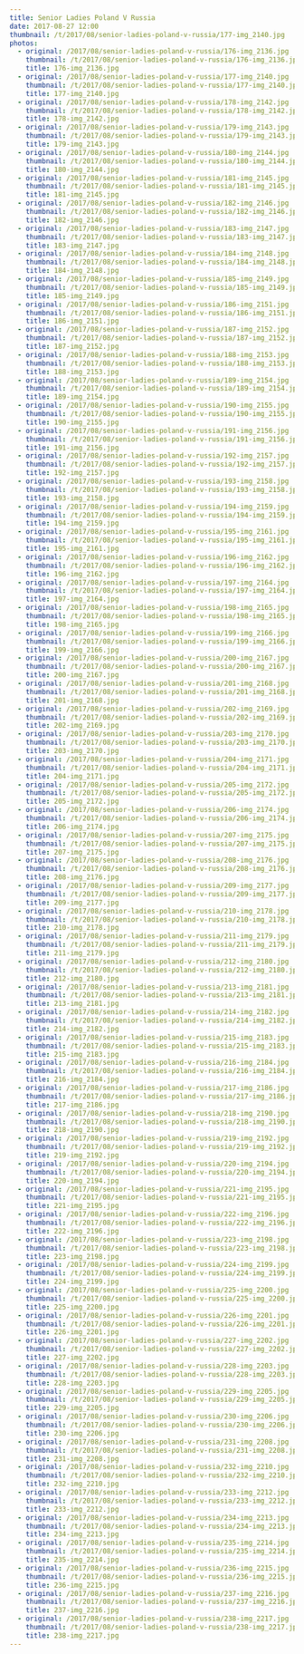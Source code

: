 ```yaml
---
title: Senior Ladies Poland V Russia
date: 2017-08-27 12:00
thumbnail: /t/2017/08/senior-ladies-poland-v-russia/177-img_2140.jpg
photos:
  - original: /2017/08/senior-ladies-poland-v-russia/176-img_2136.jpg
    thumbnail: /t/2017/08/senior-ladies-poland-v-russia/176-img_2136.jpg
    title: 176-img_2136.jpg
  - original: /2017/08/senior-ladies-poland-v-russia/177-img_2140.jpg
    thumbnail: /t/2017/08/senior-ladies-poland-v-russia/177-img_2140.jpg
    title: 177-img_2140.jpg
  - original: /2017/08/senior-ladies-poland-v-russia/178-img_2142.jpg
    thumbnail: /t/2017/08/senior-ladies-poland-v-russia/178-img_2142.jpg
    title: 178-img_2142.jpg
  - original: /2017/08/senior-ladies-poland-v-russia/179-img_2143.jpg
    thumbnail: /t/2017/08/senior-ladies-poland-v-russia/179-img_2143.jpg
    title: 179-img_2143.jpg
  - original: /2017/08/senior-ladies-poland-v-russia/180-img_2144.jpg
    thumbnail: /t/2017/08/senior-ladies-poland-v-russia/180-img_2144.jpg
    title: 180-img_2144.jpg
  - original: /2017/08/senior-ladies-poland-v-russia/181-img_2145.jpg
    thumbnail: /t/2017/08/senior-ladies-poland-v-russia/181-img_2145.jpg
    title: 181-img_2145.jpg
  - original: /2017/08/senior-ladies-poland-v-russia/182-img_2146.jpg
    thumbnail: /t/2017/08/senior-ladies-poland-v-russia/182-img_2146.jpg
    title: 182-img_2146.jpg
  - original: /2017/08/senior-ladies-poland-v-russia/183-img_2147.jpg
    thumbnail: /t/2017/08/senior-ladies-poland-v-russia/183-img_2147.jpg
    title: 183-img_2147.jpg
  - original: /2017/08/senior-ladies-poland-v-russia/184-img_2148.jpg
    thumbnail: /t/2017/08/senior-ladies-poland-v-russia/184-img_2148.jpg
    title: 184-img_2148.jpg
  - original: /2017/08/senior-ladies-poland-v-russia/185-img_2149.jpg
    thumbnail: /t/2017/08/senior-ladies-poland-v-russia/185-img_2149.jpg
    title: 185-img_2149.jpg
  - original: /2017/08/senior-ladies-poland-v-russia/186-img_2151.jpg
    thumbnail: /t/2017/08/senior-ladies-poland-v-russia/186-img_2151.jpg
    title: 186-img_2151.jpg
  - original: /2017/08/senior-ladies-poland-v-russia/187-img_2152.jpg
    thumbnail: /t/2017/08/senior-ladies-poland-v-russia/187-img_2152.jpg
    title: 187-img_2152.jpg
  - original: /2017/08/senior-ladies-poland-v-russia/188-img_2153.jpg
    thumbnail: /t/2017/08/senior-ladies-poland-v-russia/188-img_2153.jpg
    title: 188-img_2153.jpg
  - original: /2017/08/senior-ladies-poland-v-russia/189-img_2154.jpg
    thumbnail: /t/2017/08/senior-ladies-poland-v-russia/189-img_2154.jpg
    title: 189-img_2154.jpg
  - original: /2017/08/senior-ladies-poland-v-russia/190-img_2155.jpg
    thumbnail: /t/2017/08/senior-ladies-poland-v-russia/190-img_2155.jpg
    title: 190-img_2155.jpg
  - original: /2017/08/senior-ladies-poland-v-russia/191-img_2156.jpg
    thumbnail: /t/2017/08/senior-ladies-poland-v-russia/191-img_2156.jpg
    title: 191-img_2156.jpg
  - original: /2017/08/senior-ladies-poland-v-russia/192-img_2157.jpg
    thumbnail: /t/2017/08/senior-ladies-poland-v-russia/192-img_2157.jpg
    title: 192-img_2157.jpg
  - original: /2017/08/senior-ladies-poland-v-russia/193-img_2158.jpg
    thumbnail: /t/2017/08/senior-ladies-poland-v-russia/193-img_2158.jpg
    title: 193-img_2158.jpg
  - original: /2017/08/senior-ladies-poland-v-russia/194-img_2159.jpg
    thumbnail: /t/2017/08/senior-ladies-poland-v-russia/194-img_2159.jpg
    title: 194-img_2159.jpg
  - original: /2017/08/senior-ladies-poland-v-russia/195-img_2161.jpg
    thumbnail: /t/2017/08/senior-ladies-poland-v-russia/195-img_2161.jpg
    title: 195-img_2161.jpg
  - original: /2017/08/senior-ladies-poland-v-russia/196-img_2162.jpg
    thumbnail: /t/2017/08/senior-ladies-poland-v-russia/196-img_2162.jpg
    title: 196-img_2162.jpg
  - original: /2017/08/senior-ladies-poland-v-russia/197-img_2164.jpg
    thumbnail: /t/2017/08/senior-ladies-poland-v-russia/197-img_2164.jpg
    title: 197-img_2164.jpg
  - original: /2017/08/senior-ladies-poland-v-russia/198-img_2165.jpg
    thumbnail: /t/2017/08/senior-ladies-poland-v-russia/198-img_2165.jpg
    title: 198-img_2165.jpg
  - original: /2017/08/senior-ladies-poland-v-russia/199-img_2166.jpg
    thumbnail: /t/2017/08/senior-ladies-poland-v-russia/199-img_2166.jpg
    title: 199-img_2166.jpg
  - original: /2017/08/senior-ladies-poland-v-russia/200-img_2167.jpg
    thumbnail: /t/2017/08/senior-ladies-poland-v-russia/200-img_2167.jpg
    title: 200-img_2167.jpg
  - original: /2017/08/senior-ladies-poland-v-russia/201-img_2168.jpg
    thumbnail: /t/2017/08/senior-ladies-poland-v-russia/201-img_2168.jpg
    title: 201-img_2168.jpg
  - original: /2017/08/senior-ladies-poland-v-russia/202-img_2169.jpg
    thumbnail: /t/2017/08/senior-ladies-poland-v-russia/202-img_2169.jpg
    title: 202-img_2169.jpg
  - original: /2017/08/senior-ladies-poland-v-russia/203-img_2170.jpg
    thumbnail: /t/2017/08/senior-ladies-poland-v-russia/203-img_2170.jpg
    title: 203-img_2170.jpg
  - original: /2017/08/senior-ladies-poland-v-russia/204-img_2171.jpg
    thumbnail: /t/2017/08/senior-ladies-poland-v-russia/204-img_2171.jpg
    title: 204-img_2171.jpg
  - original: /2017/08/senior-ladies-poland-v-russia/205-img_2172.jpg
    thumbnail: /t/2017/08/senior-ladies-poland-v-russia/205-img_2172.jpg
    title: 205-img_2172.jpg
  - original: /2017/08/senior-ladies-poland-v-russia/206-img_2174.jpg
    thumbnail: /t/2017/08/senior-ladies-poland-v-russia/206-img_2174.jpg
    title: 206-img_2174.jpg
  - original: /2017/08/senior-ladies-poland-v-russia/207-img_2175.jpg
    thumbnail: /t/2017/08/senior-ladies-poland-v-russia/207-img_2175.jpg
    title: 207-img_2175.jpg
  - original: /2017/08/senior-ladies-poland-v-russia/208-img_2176.jpg
    thumbnail: /t/2017/08/senior-ladies-poland-v-russia/208-img_2176.jpg
    title: 208-img_2176.jpg
  - original: /2017/08/senior-ladies-poland-v-russia/209-img_2177.jpg
    thumbnail: /t/2017/08/senior-ladies-poland-v-russia/209-img_2177.jpg
    title: 209-img_2177.jpg
  - original: /2017/08/senior-ladies-poland-v-russia/210-img_2178.jpg
    thumbnail: /t/2017/08/senior-ladies-poland-v-russia/210-img_2178.jpg
    title: 210-img_2178.jpg
  - original: /2017/08/senior-ladies-poland-v-russia/211-img_2179.jpg
    thumbnail: /t/2017/08/senior-ladies-poland-v-russia/211-img_2179.jpg
    title: 211-img_2179.jpg
  - original: /2017/08/senior-ladies-poland-v-russia/212-img_2180.jpg
    thumbnail: /t/2017/08/senior-ladies-poland-v-russia/212-img_2180.jpg
    title: 212-img_2180.jpg
  - original: /2017/08/senior-ladies-poland-v-russia/213-img_2181.jpg
    thumbnail: /t/2017/08/senior-ladies-poland-v-russia/213-img_2181.jpg
    title: 213-img_2181.jpg
  - original: /2017/08/senior-ladies-poland-v-russia/214-img_2182.jpg
    thumbnail: /t/2017/08/senior-ladies-poland-v-russia/214-img_2182.jpg
    title: 214-img_2182.jpg
  - original: /2017/08/senior-ladies-poland-v-russia/215-img_2183.jpg
    thumbnail: /t/2017/08/senior-ladies-poland-v-russia/215-img_2183.jpg
    title: 215-img_2183.jpg
  - original: /2017/08/senior-ladies-poland-v-russia/216-img_2184.jpg
    thumbnail: /t/2017/08/senior-ladies-poland-v-russia/216-img_2184.jpg
    title: 216-img_2184.jpg
  - original: /2017/08/senior-ladies-poland-v-russia/217-img_2186.jpg
    thumbnail: /t/2017/08/senior-ladies-poland-v-russia/217-img_2186.jpg
    title: 217-img_2186.jpg
  - original: /2017/08/senior-ladies-poland-v-russia/218-img_2190.jpg
    thumbnail: /t/2017/08/senior-ladies-poland-v-russia/218-img_2190.jpg
    title: 218-img_2190.jpg
  - original: /2017/08/senior-ladies-poland-v-russia/219-img_2192.jpg
    thumbnail: /t/2017/08/senior-ladies-poland-v-russia/219-img_2192.jpg
    title: 219-img_2192.jpg
  - original: /2017/08/senior-ladies-poland-v-russia/220-img_2194.jpg
    thumbnail: /t/2017/08/senior-ladies-poland-v-russia/220-img_2194.jpg
    title: 220-img_2194.jpg
  - original: /2017/08/senior-ladies-poland-v-russia/221-img_2195.jpg
    thumbnail: /t/2017/08/senior-ladies-poland-v-russia/221-img_2195.jpg
    title: 221-img_2195.jpg
  - original: /2017/08/senior-ladies-poland-v-russia/222-img_2196.jpg
    thumbnail: /t/2017/08/senior-ladies-poland-v-russia/222-img_2196.jpg
    title: 222-img_2196.jpg
  - original: /2017/08/senior-ladies-poland-v-russia/223-img_2198.jpg
    thumbnail: /t/2017/08/senior-ladies-poland-v-russia/223-img_2198.jpg
    title: 223-img_2198.jpg
  - original: /2017/08/senior-ladies-poland-v-russia/224-img_2199.jpg
    thumbnail: /t/2017/08/senior-ladies-poland-v-russia/224-img_2199.jpg
    title: 224-img_2199.jpg
  - original: /2017/08/senior-ladies-poland-v-russia/225-img_2200.jpg
    thumbnail: /t/2017/08/senior-ladies-poland-v-russia/225-img_2200.jpg
    title: 225-img_2200.jpg
  - original: /2017/08/senior-ladies-poland-v-russia/226-img_2201.jpg
    thumbnail: /t/2017/08/senior-ladies-poland-v-russia/226-img_2201.jpg
    title: 226-img_2201.jpg
  - original: /2017/08/senior-ladies-poland-v-russia/227-img_2202.jpg
    thumbnail: /t/2017/08/senior-ladies-poland-v-russia/227-img_2202.jpg
    title: 227-img_2202.jpg
  - original: /2017/08/senior-ladies-poland-v-russia/228-img_2203.jpg
    thumbnail: /t/2017/08/senior-ladies-poland-v-russia/228-img_2203.jpg
    title: 228-img_2203.jpg
  - original: /2017/08/senior-ladies-poland-v-russia/229-img_2205.jpg
    thumbnail: /t/2017/08/senior-ladies-poland-v-russia/229-img_2205.jpg
    title: 229-img_2205.jpg
  - original: /2017/08/senior-ladies-poland-v-russia/230-img_2206.jpg
    thumbnail: /t/2017/08/senior-ladies-poland-v-russia/230-img_2206.jpg
    title: 230-img_2206.jpg
  - original: /2017/08/senior-ladies-poland-v-russia/231-img_2208.jpg
    thumbnail: /t/2017/08/senior-ladies-poland-v-russia/231-img_2208.jpg
    title: 231-img_2208.jpg
  - original: /2017/08/senior-ladies-poland-v-russia/232-img_2210.jpg
    thumbnail: /t/2017/08/senior-ladies-poland-v-russia/232-img_2210.jpg
    title: 232-img_2210.jpg
  - original: /2017/08/senior-ladies-poland-v-russia/233-img_2212.jpg
    thumbnail: /t/2017/08/senior-ladies-poland-v-russia/233-img_2212.jpg
    title: 233-img_2212.jpg
  - original: /2017/08/senior-ladies-poland-v-russia/234-img_2213.jpg
    thumbnail: /t/2017/08/senior-ladies-poland-v-russia/234-img_2213.jpg
    title: 234-img_2213.jpg
  - original: /2017/08/senior-ladies-poland-v-russia/235-img_2214.jpg
    thumbnail: /t/2017/08/senior-ladies-poland-v-russia/235-img_2214.jpg
    title: 235-img_2214.jpg
  - original: /2017/08/senior-ladies-poland-v-russia/236-img_2215.jpg
    thumbnail: /t/2017/08/senior-ladies-poland-v-russia/236-img_2215.jpg
    title: 236-img_2215.jpg
  - original: /2017/08/senior-ladies-poland-v-russia/237-img_2216.jpg
    thumbnail: /t/2017/08/senior-ladies-poland-v-russia/237-img_2216.jpg
    title: 237-img_2216.jpg
  - original: /2017/08/senior-ladies-poland-v-russia/238-img_2217.jpg
    thumbnail: /t/2017/08/senior-ladies-poland-v-russia/238-img_2217.jpg
    title: 238-img_2217.jpg
---
```


